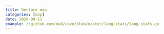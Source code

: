 ```yaml
---
title: Declare map
categories: [map]
date: 2020-09-11
example: //github.com/nu8/cove/blob/master/lang-stats/lang-stats.go
---
```

